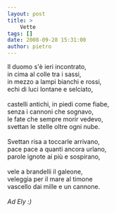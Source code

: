 ```yaml
---
layout: post
title: >
    Vette
tags: []
date: 2008-09-28 15:31:00
author: pietro
---
```

Il duomo s'è ieri incontrato,<br/>in cima al colle tra i sassi,<br/>in mezzo a lampi bianchi e rossi,<br/>echi di luci lontane e selciato,<br/><br/>castelli antichi, in piedi come fiabe,<br/>senza i cannoni che sognavo,<br/>le fate che sempre morir vedevo,<br/>svettan le stelle oltre ogni nube.<br/><br/>Svettan risa a toccarle arrivano,<br/>pace pace a quanti ancora urlano,<br/>parole ignote ai più e sospirano,<br/><br/>vele a brandelli il galeone,<br/>veleggia per il mare al timone<br/>vascello dai mille e un cannone.<br/><br/><span style="font-style: italic">Ad Ely :)</span>
